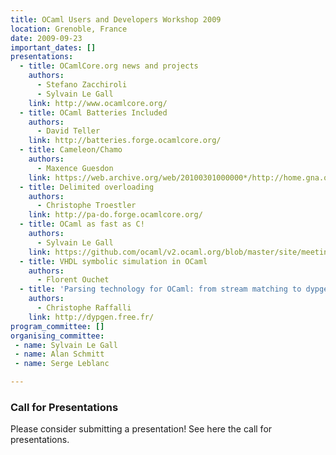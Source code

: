```yaml
---
title: OCaml Users and Developers Workshop 2009
location: Grenoble, France
date: 2009-09-23
important_dates: []
presentations: 
  - title: OCamlCore.org news and projects
    authors: 
      - Stefano Zacchiroli
      - Sylvain Le Gall
    link: http://www.ocamlcore.org/
  - title: OCaml Batteries Included
    authors: 
      - David Teller
    link: http://batteries.forge.ocamlcore.org/
  - title: Cameleon/Chamo
    authors: 
      - Maxence Guesdon
    link: https://web.archive.org/web/20100301000000*/http://home.gna.org/cameleon/chamo.en.html
  - title: Delimited overloading
    authors: 
      - Christophe Troestler
    link: http://pa-do.forge.ocamlcore.org/
  - title: OCaml as fast as C! 
    authors: 
      - Sylvain Le Gall
    link: https://github.com/ocaml/v2.ocaml.org/blob/master/site/meetings/ocaml/2009/slides/OCamlAsFastAsC.pdf
  - title: VHDL symbolic simulation in OCaml
    authors: 
      - Florent Ouchet
  - title: 'Parsing technology for OCaml: from stream matching to dypgen'
    authors:
      - Christophe Raffalli
    link: http://dypgen.free.fr/
program_committee: []
organising_committee: 
 - name: Sylvain Le Gall
 - name: Alan Schmitt
 - name: Serge Leblanc

---
```


### Call for Presentations

Please consider submitting a presentation! See here the call for presentations.



